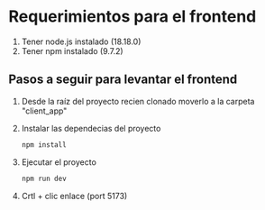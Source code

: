 # Requerimientos para el frontend

1. Tener node.js instalado (18.18.0)
2. Tener npm instalado (9.7.2)

## Pasos a seguir para levantar el frontend

1. Desde la raíz del proyecto recien clonado moverlo a la carpeta "client_app"
2. Instalar las dependecias del proyecto

   ```bash
   npm install
   ```
3. Ejecutar el proyecto

   ```bash
   npm run dev
   ```
4. Crtl + clic enlace (port 5173)
